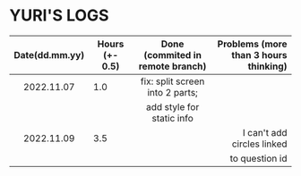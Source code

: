 # YURI'S LOGS

| Date(dd.mm.yy) | Hours (+- 0.5) | Done (commited in remote branch) | Problems (more than 3 hours thinking) |
| :------------: | -------------- | :------------------------------: | ------------------------------------: |
|   2022.11.07   | 1.0            | fix: split screen into 2 parts;  |                                       |
|                |                | add style for static info        |                                       |
|   2022.11.09   | 3.5            |                                  | I can't add circles linked            | 
|                |                |                                  | to question id                        |

